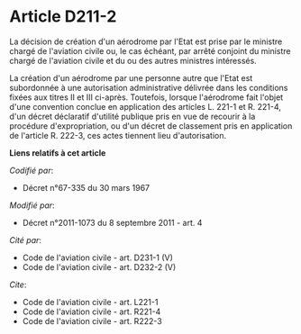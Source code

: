 # Article D211-2

La décision de création d'un aérodrome par l'Etat est prise par le ministre chargé de l'aviation civile ou, le cas échéant,
par arrêté conjoint du ministre chargé de l'aviation civile et du ou des autres ministres intéressés. 

La création d'un aérodrome par une personne autre que l'Etat est subordonnée à une autorisation administrative délivrée dans
les conditions fixées aux titres II et III ci-après. Toutefois, lorsque l'aérodrome fait l'objet d'une convention conclue en
application des articles L. 221-1 et R. 221-4, d'un décret déclaratif d'utilité publique pris en vue de recourir à la
procédure d'expropriation, ou d'un décret de classement pris en application de l'article R. 222-3, ces actes tiennent lieu
d'autorisation.

**Liens relatifs à cet article**

_Codifié par_:

  - Décret n°67-335 du 30 mars 1967

_Modifié par_:

  - Décret n°2011-1073 du 8 septembre 2011 - art. 4

_Cité par_:

  - Code de l'aviation civile - art. D231-1 (V)
  - Code de l'aviation civile - art. D232-2 (V)

_Cite_:

  - Code de l'aviation civile - art. L221-1
  - Code de l'aviation civile - art. R221-4
  - Code de l'aviation civile - art. R222-3
